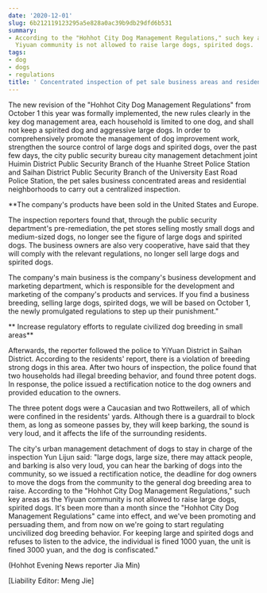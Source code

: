 ```yaml
---
date: '2020-12-01'
slug: 6b212119123295a5e828a0ac39b9db29dfd6b531
summary:
- According to the "Hohhot City Dog Management Regulations," such key areas as the
  Yiyuan community is not allowed to raise large dogs, spirited dogs.
tags:
- dog
- dogs
- regulations
title: ' Concentrated inspection of pet sale business areas and residential communities. '
---
```


 The new revision of the "Hohhot City Dog Management Regulations" from October 1 this year was formally implemented, the new rules clearly in the key dog management area, each household is limited to one dog, and shall not keep a spirited dog and aggressive large dogs. In order to comprehensively promote the management of dog improvement work, strengthen the source control of large dogs and spirited dogs, over the past few days, the city public security bureau city management detachment joint Huimin District Public Security Branch of the Huanhe Street Police Station and Saihan District Public Security Branch of the University East Road Police Station, the pet sales business concentrated areas and residential neighborhoods to carry out a centralized inspection.

**The company's products have been sold in the United States and Europe.



The inspection reporters found that, through the public security department's pre-remediation, the pet stores selling mostly small dogs and medium-sized dogs, no longer see the figure of large dogs and spirited dogs. The business owners are also very cooperative, have said that they will comply with the relevant regulations, no longer sell large dogs and spirited dogs.

The company's main business is the company's business development and marketing department, which is responsible for the development and marketing of the company's products and services. If you find a business breeding, selling large dogs, spirited dogs, we will be based on October 1, the newly promulgated regulations to step up their punishment."

** Increase regulatory efforts to regulate civilized dog breeding in small areas**

Afterwards, the reporter followed the police to YiYuan District in Saihan District. According to the residents' report, there is a violation of breeding strong dogs in this area. After two hours of inspection, the police found that two households had illegal breeding behavior, and found three potent dogs. In response, the police issued a rectification notice to the dog owners and provided education to the owners.

The three potent dogs were a Caucasian and two Rottweilers, all of which were confined in the residents' yards. Although there is a guardrail to block them, as long as someone passes by, they will keep barking, the sound is very loud, and it affects the life of the surrounding residents.

The city's urban management detachment of dogs to stay in charge of the inspection Yun Lijun said: "large dogs, large size, there may attack people, and barking is also very loud, you can hear the barking of dogs into the community, so we issued a rectification notice, the deadline for dog owners to move the dogs from the community to the general dog breeding area to raise. According to the "Hohhot City Dog Management Regulations," such key areas as the Yiyuan community is not allowed to raise large dogs, spirited dogs. It's been more than a month since the "Hohhot City Dog Management Regulations" came into effect, and we've been promoting and persuading them, and from now on we're going to start regulating uncivilized dog breeding behavior. For keeping large and spirited dogs and refuses to listen to the advice, the individual is fined 1000 yuan, the unit is fined 3000 yuan, and the dog is confiscated."

(Hohhot Evening News reporter Jia Min)

[Liability Editor: Meng Jie]

 
        